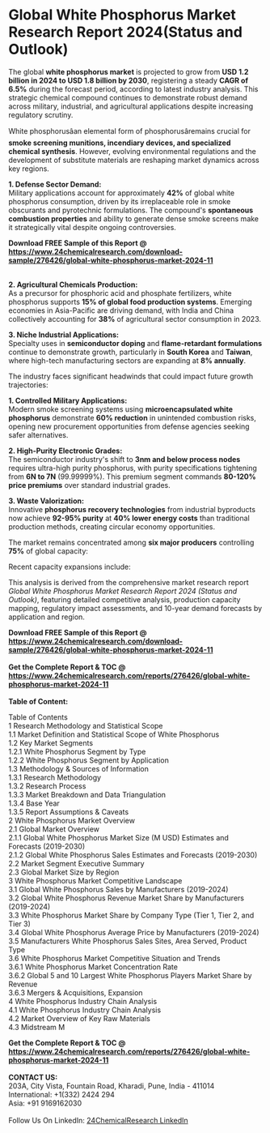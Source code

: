 <h1>Global White Phosphorus Market Research Report 2024(Status and Outlook)</h1><p>The global <strong>white phosphorus market</strong> is projected to grow from <strong>USD 1.2 billion in 2024 to USD 1.8 billion by 2030</strong>, registering a steady <strong>CAGR of 6.5%</strong> during the forecast period, according to latest industry analysis. This strategic chemical compound continues to demonstrate robust demand across military, industrial, and agricultural applications despite increasing regulatory scrutiny.</p><p>White phosphorusâan elemental form of phosphorusâremains crucial for <strong>smoke screening munitions, incendiary devices, and specialized chemical synthesis</strong>. However, evolving environmental regulations and the development of substitute materials are reshaping market dynamics across key regions.</p><p><strong>1. Defense Sector Demand:</strong><br>
Military applications account for approximately <strong>42%</strong> of global white phosphorus consumption, driven by its irreplaceable role in smoke obscurants and pyrotechnic formulations. The compound's <strong>spontaneous combustion properties</strong> and ability to generate dense smoke screens make it strategically vital despite ongoing controversies.</p><div><b>Download FREE Sample of this Report @ 
            <a href="https://www.24chemicalresearch.com/download-sample/276426/global-white-phosphorus-market-2024-11">
            https://www.24chemicalresearch.com/download-sample/276426/global-white-phosphorus-market-2024-11</a></b></div><br><p><strong>2. Agricultural Chemicals Production:</strong><br>
As a precursor for phosphoric acid and phosphate fertilizers, white phosphorus supports <strong>15% of global food production systems</strong>. Emerging economies in Asia-Pacific are driving demand, with India and China collectively accounting for <strong>38%</strong> of agricultural sector consumption in 2023.</p><p><strong>3. Niche Industrial Applications:</strong><br>
Specialty uses in <strong>semiconductor doping</strong> and <strong>flame-retardant formulations</strong> continue to demonstrate growth, particularly in <strong>South Korea</strong> and <strong>Taiwan</strong>, where high-tech manufacturing sectors are expanding at <strong>8% annually</strong>.</p><p>The industry faces significant headwinds that could impact future growth trajectories:</p><p><strong>1. Controlled Military Applications:</strong><br>
Modern smoke screening systems using <strong>microencapsulated white phosphorus</strong> demonstrate <strong>60% reduction</strong> in unintended combustion risks, opening new procurement opportunities from defense agencies seeking safer alternatives.</p><p><strong>2. High-Purity Electronic Grades:</strong><br>
The semiconductor industry's shift to <strong>3nm and below process nodes</strong> requires ultra-high purity phosphorus, with purity specifications tightening from <strong>6N to 7N</strong> (99.99999%). This premium segment commands <strong>80-120% price premiums</strong> over standard industrial grades.</p><p><strong>3. Waste Valorization:</strong><br>
Innovative <strong>phosphorus recovery technologies</strong> from industrial byproducts now achieve <strong>92-95% purity</strong> at <strong>40% lower energy costs</strong> than traditional production methods, creating circular economy opportunities.</p><p>The market remains concentrated among <strong>six major producers</strong> controlling <strong>75%</strong> of global capacity:</p><p>Recent capacity expansions include:</p><p>This analysis is derived from the comprehensive market research report <em>Global White Phosphorus Market Research Report 2024 (Status and Outlook)</em>, featuring detailed competitive analysis, production capacity mapping, regulatory impact assessments, and 10-year demand forecasts by application and region.</p><div><b>Download FREE Sample of this Report @ 
            <a href="https://www.24chemicalresearch.com/download-sample/276426/global-white-phosphorus-market-2024-11">
            https://www.24chemicalresearch.com/download-sample/276426/global-white-phosphorus-market-2024-11</a></b></div><br><div><b>Get the Complete Report & TOC @ 
            <a href="https://www.24chemicalresearch.com/reports/276426/global-white-phosphorus-market-2024-11">
            https://www.24chemicalresearch.com/reports/276426/global-white-phosphorus-market-2024-11</a></b></div><br>
            <b>Table of Content:</b><p>Table of Contents<br />
1 Research Methodology and Statistical Scope<br />
1.1 Market Definition and Statistical Scope of White Phosphorus<br />
1.2 Key Market Segments<br />
1.2.1 White Phosphorus Segment by Type<br />
1.2.2 White Phosphorus Segment by Application<br />
1.3 Methodology & Sources of Information<br />
1.3.1 Research Methodology<br />
1.3.2 Research Process<br />
1.3.3 Market Breakdown and Data Triangulation<br />
1.3.4 Base Year<br />
1.3.5 Report Assumptions & Caveats<br />
2 White Phosphorus Market Overview<br />
2.1 Global Market Overview<br />
2.1.1 Global White Phosphorus Market Size (M USD) Estimates and Forecasts (2019-2030)<br />
2.1.2 Global White Phosphorus Sales Estimates and Forecasts (2019-2030)<br />
2.2 Market Segment Executive Summary<br />
2.3 Global Market Size by Region<br />
3 White Phosphorus Market Competitive Landscape<br />
3.1 Global White Phosphorus Sales by Manufacturers (2019-2024)<br />
3.2 Global White Phosphorus Revenue Market Share by Manufacturers (2019-2024)<br />
3.3 White Phosphorus Market Share by Company Type (Tier 1, Tier 2, and Tier 3)<br />
3.4 Global White Phosphorus Average Price by Manufacturers (2019-2024)<br />
3.5 Manufacturers White Phosphorus Sales Sites, Area Served, Product Type<br />
3.6 White Phosphorus Market Competitive Situation and Trends<br />
3.6.1 White Phosphorus Market Concentration Rate<br />
3.6.2 Global 5 and 10 Largest White Phosphorus Players Market Share by Revenue<br />
3.6.3 Mergers & Acquisitions, Expansion<br />
4 White Phosphorus Industry Chain Analysis<br />
4.1 White Phosphorus Industry Chain Analysis<br />
4.2 Market Overview of Key Raw Materials<br />
4.3 Midstream M</p><div><b>Get the Complete Report & TOC @ 
            <a href="https://www.24chemicalresearch.com/reports/276426/global-white-phosphorus-market-2024-11">
            https://www.24chemicalresearch.com/reports/276426/global-white-phosphorus-market-2024-11</a></b></div><br><b>CONTACT US:</b><br>
            203A, City Vista, Fountain Road, Kharadi, Pune, India - 411014<br>
            International: +1(332) 2424 294<br>
            Asia: +91 9169162030 <br><br>
            Follow Us On LinkedIn: <a href="https://www.linkedin.com/company/24chemicalresearch/">24ChemicalResearch LinkedIn</a>